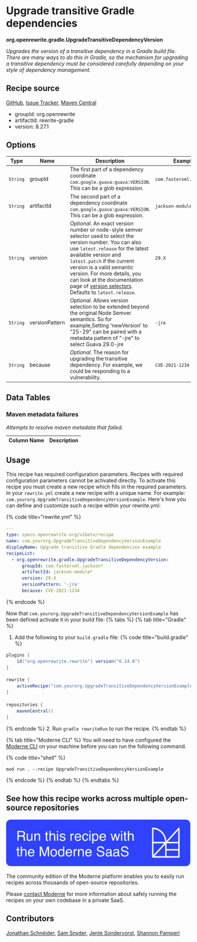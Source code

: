 # Upgrade transitive Gradle dependencies

**org.openrewrite.gradle.UpgradeTransitiveDependencyVersion**

_Upgrades the version of a transitive dependency in a Gradle build file. There are many ways to do this in Gradle, so the mechanism for upgrading a transitive dependency must be considered carefully depending on your style of dependency management._

## Recipe source

[GitHub](https://github.com/openrewrite/rewrite/blob/main/rewrite-gradle/src/main/java/org/openrewrite/gradle/UpgradeTransitiveDependencyVersion.java), [Issue Tracker](https://github.com/openrewrite/rewrite/issues), [Maven Central](https://central.sonatype.com/artifact/org.openrewrite/rewrite-gradle/8.27.1/jar)

* groupId: org.openrewrite
* artifactId: rewrite-gradle
* version: 8.27.1

## Options

| Type | Name | Description | Example |
| -- | -- | -- | -- |
| `String` | groupId | The first part of a dependency coordinate `com.google.guava:guava:VERSION`. This can be a glob expression. | `com.fasterxml.jackson*` |
| `String` | artifactId | The second part of a dependency coordinate `com.google.guava:guava:VERSION`. This can be a glob expression. | `jackson-module*` |
| `String` | version | *Optional*. An exact version number or node-style semver selector used to select the version number. You can also use `latest.release` for the latest available version and `latest.patch` if the current version is a valid semantic version. For more details, you can look at the documentation page of [version selectors](https://docs.openrewrite.org/reference/dependency-version-selectors). Defaults to `latest.release`. | `29.X` |
| `String` | versionPattern | *Optional*. Allows version selection to be extended beyond the original Node Semver semantics. So for example,Setting 'newVersion' to "25-29" can be paired with a metadata pattern of "-jre" to select Guava 29.0-jre | `-jre` |
| `String` | because | *Optional*. The reason for upgrading the transitive dependency. For example, we could be responding to a vulnerability. | `CVE-2021-1234` |

## Data Tables

### Maven metadata failures

_Attempts to resolve maven metadata that failed._

| Column Name | Description |
| ----------- | ----------- |


## Usage

This recipe has required configuration parameters. Recipes with required configuration parameters cannot be activated directly. To activate this recipe you must create a new recipe which fills in the required parameters. In your `rewrite.yml` create a new recipe with a unique name. For example: `com.yourorg.UpgradeTransitiveDependencyVersionExample`.
Here's how you can define and customize such a recipe within your rewrite.yml:

{% code title="rewrite.yml" %}
```yaml
---
type: specs.openrewrite.org/v1beta/recipe
name: com.yourorg.UpgradeTransitiveDependencyVersionExample
displayName: Upgrade transitive Gradle dependencies example
recipeList:
  - org.openrewrite.gradle.UpgradeTransitiveDependencyVersion:
      groupId: com.fasterxml.jackson*
      artifactId: jackson-module*
      version: 29.X
      versionPattern: '-jre'
      because: CVE-2021-1234
```
{% endcode %}

Now that `com.yourorg.UpgradeTransitiveDependencyVersionExample` has been defined activate it in your build file:
{% tabs %}
{% tab title="Gradle" %}
1. Add the following to your `build.gradle` file:
{% code title="build.gradle" %}
```groovy
plugins {
    id("org.openrewrite.rewrite") version("6.14.0")
}

rewrite {
    activeRecipe("com.yourorg.UpgradeTransitiveDependencyVersionExample")
}

repositories {
    mavenCentral()
}
```
{% endcode %}
2. Run `gradle rewriteRun` to run the recipe.
{% endtab %}

{% tab title="Moderne CLI" %}
You will need to have configured the [Moderne CLI](https://docs.moderne.io/moderne-cli/cli-intro) on your machine before you can run the following command.

{% code title="shell" %}
```shell
mod run . --recipe UpgradeTransitiveDependencyVersionExample
```
{% endcode %}
{% endtab %}
{% endtabs %}

## See how this recipe works across multiple open-source repositories

[![Moderne Link Image](/.gitbook/assets/ModerneRecipeButton.png)](https://app.moderne.io/recipes/org.openrewrite.gradle.UpgradeTransitiveDependencyVersion)

The community edition of the Moderne platform enables you to easily run recipes across thousands of open-source repositories.

Please [contact Moderne](https://moderne.io/product) for more information about safely running the recipes on your own codebase in a private SaaS.

## Contributors
[Jonathan Schnéider](mailto:jkschneider@gmail.com), [Sam Snyder](mailto:sam@moderne.io), [Jente Sondervorst](mailto:jentesondervorst@gmail.com), [Shannon Pamperl](mailto:shanman190@gmail.com)
